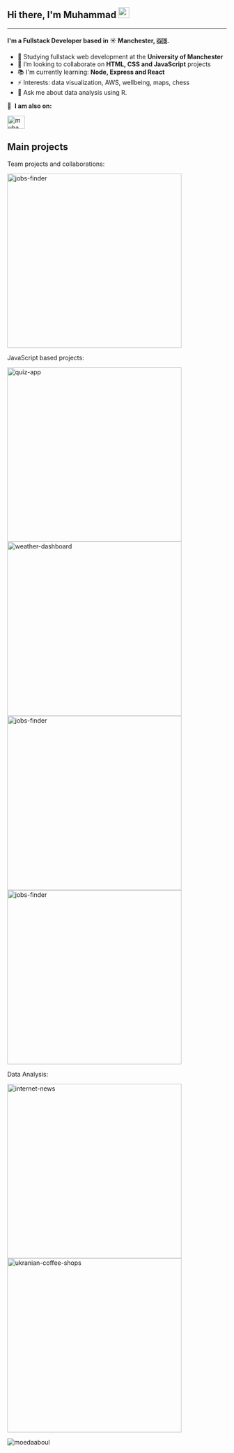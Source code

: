 <!--
**moedaaboul/moedaaboul** is a ✨ _special_ ✨ repository because its `README.md` (this file) appears on your GitHub profile.

Here are some ideas to get you started:

- 🔭 I’m currently working on ...
- 🌱 I’m currently learning ...
- 👯 I’m looking to collaborate on ...
- 🤔 I’m looking for help with ...
- 💬 Ask me about ...
- 📫 How to reach me: ...
- 😄 Pronouns: ...
- ⚡ Fun fact: ...
-->

## Hi there, I'm Muhammad <img src="https://media.giphy.com/media/hvRJCLFzcasrR4ia7z/giphy.gif" width="25px">
---

#### I'm a Fullstack Developer based in ☀️ Manchester, 🇬🇧.

- 🏢 Studying fullstack web development at the **University of Manchester**
- 👯 I’m looking to collaborate on **HTML, CSS and JavaScript** projects
- 📚 I'm currently learning: **Node, Express and React**
- ⚡ Interests: data visualization, AWS, wellbeing, maps, chess
- 💬 Ask me about data analysis using R.

🔗 &nbsp;**I am also on:**
<p align="left">
<a href="https://www.linkedin.com/in/muhammad-daaboul-38470046/" target="blank"><img align="center" src="https://raw.githubusercontent.com/rahuldkjain/github-profile-readme-generator/master/src/images/icons/Social/linked-in-alt.svg" alt="muhammad-daaboul" height="30" width="40" /></a>

## Main projects
Team projects and collaborations:
<p align="left">
  <a href="https://github.com/AidKool/jobs-finder"><img width="400" src="https://github-readme-stats.vercel.app/api/pin/?username=moedaaboul&repo=jobs-finder&theme=react&bg_color=1F222E&title_color=F85D7F&icon_color=F8D866&hide_border=true&show_icons=false" alt="jobs-finder"></a>
</p>

JavaScript based projects:

<p align="left">
  <a href="https://github.com/moedaaboul/Quiz-App"><img width="400" src="https://github-readme-stats.vercel.app/api/pin/?username=moedaaboul&repo=Quiz-app&theme=react&bg_color=1F222E&title_color=F85D7F&icon_color=F8D866&hide_border=true&show_icons=false" alt="quiz-app"></a>
    <a href="https://github.com/moedaaboul/weather-dashboard"><img width="400" src="https://github-readme-stats.vercel.app/api/pin/?username=moedaaboul&repo=weather-dashboard&theme=react&bg_color=1F222E&title_color=F85D7F&icon_color=F8D866&hide_border=true&show_icons=false" alt="weather-dashboard"></a>
    <a href="https://github.com/moedaaboul/Work-Day-Scheduler"><img width="400" src="https://github-readme-stats.vercel.app/api/pin/?username=moedaaboul&repo=Work-Day-Scheduler&theme=react&bg_color=1F222E&title_color=F85D7F&icon_color=F8D866&hide_border=true&show_icons=false" alt="jobs-finder"></a>
      <a href="https://github.com/moedaaboul/Password-Generator"><img width="400" src="https://github-readme-stats.vercel.app/api/pin/?username=moedaaboul&repo=Password-Generator&theme=react&bg_color=1F222E&title_color=F85D7F&icon_color=F8D866&hide_border=true&show_icons=false" alt="jobs-finder"></a>
</p>

Data Analysis:

<p align="left">
      <a href="https://github.com/moedaaboul/Internet_News_and_Consumer_Engagement"><img width="400" src="https://github-readme-stats.vercel.app/api/pin/?username=moedaaboul&repo=internet-news&theme=react&bg_color=1F222E&title_color=F85D7F&icon_color=F8D866&hide_border=true&show_icons=false" alt="internet-news"></a>
  <a href="https://github.com/moedaaboul/ukranian-coffee-shops"><img width="400" src="https://github-readme-stats.vercel.app/api/pin/?username=moedaaboul&repo=ukranian-coffee-shops&theme=react&bg_color=1F222E&title_color=F85D7F&icon_color=F8D866&hide_border=true&show_icons=false" alt="ukranian-coffee-shops"></a>
</p>

<p align="left"> <img src="https://github-readme-stats.vercel.app/api?username=moedaaboul&theme=react&bg_color=1F222E&title_color=F85D7F&icon_color=F8D866&hide_border=true" alt="moedaaboul" />
